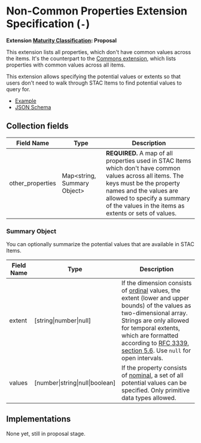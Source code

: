# Non-Common Properties Extension Specification (`-`)

**Extension [Maturity Classification](../README.md#extension-maturity): Proposal**

This extension lists all properties, which don't have common values across the items. It's the counterpart to the [Commons extension](../commons/), which lists properties with common values across all items.

This extension allows specifying the potential values or extents so that users don't need to walk through STAC Items to find potential values to query for. 

- [Example](example.json)
- [JSON Schema](schema.json)

## Collection fields

| Field Name       | Type                        | Description                                                  |
| ---------------- | --------------------------- | ------------------------------------------------------------ |
| other_properties | Map<string, Summary Object> | **REQUIRED.** A map of all properties used in STAC Items which don't have common values across all items. The keys must be the property names and the values are allowed to specify a summary of the values in the items as extents or sets of values. |

### Summary Object

You can optionally summarize the potential values that are available in STAC Items. 

| Field Name | Type                            | Description |
| ---------- | ------------------------------- | ----------- |
| extent     | [string\|number\|null]          | If the dimension consists of [ordinal](https://en.wikipedia.org/wiki/Level_of_measurement#Ordinal_scale) values, the extent (lower and upper bounds) of the values as two-dimensional array. Strings are only allowed for temporal extents, which are formatted according to [RFC 3339, section 5.6](https://tools.ietf.org/html/rfc3339#section-5.6). Use `null` for open intervals. |
| values     | [number\|string\|null\|boolean] | If the property consists of [nominal](https://en.wikipedia.org/wiki/Level_of_measurement#Nominal_level), a set of all potential values can be specified. Only primitive data types allowed. |

## Implementations

None yet, still in proposal stage.
